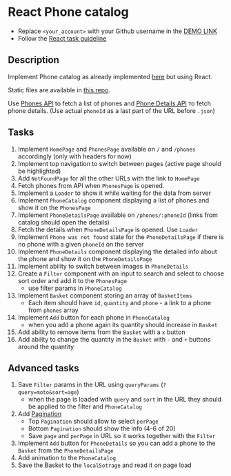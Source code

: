 # React Phone catalog
- Replace `<your_account>` with your Github username in the [DEMO LINK](https://<your_account>.github.io/react_phone-catalog/)
- Follow the [React task guideline](https://github.com/mate-academy/react_task-guideline#react-tasks-guideline)

## Description
Implement Phone catalog as already implemented [here](http://angular.github.io/angular-phonecat/step-14/app/#!/phones)
but using React.

Static files are available in [this repo](https://github.com/mate-academy/phone-catalogue-static).

Use [Phones API](https://mate-academy.github.io/phone-catalogue-static/api/phones.json) to fetch a list of phones
and [Phone Details API](https://mate-academy.github.io/phone-catalogue-static/api/phones/motorola-xoom.json) то fetch phone details.
(Use actual `phoneId` as a last part of the URL before `.json`)

## Tasks
1. Implement `HomePage` and `PhonesPage` available on `/` and `/phones` accordingly (only with headers for now)
1. Implement top navigation to switch between pages (active page should be highlighted)
1. Add `NotFoundPage` for all the other URLs with the link to `HomePage`
1. Fetch phones from API when `PhonesPage` is opened.
1. Implement a `Loader` to show it while waiting for the data from server
1. Implement `PhoneCatalog` component displaying a list of phones and show it on the `PhonesPage`
1. Implement `PhoneDetailsPage` available on `/phones/:phoneId` (links from catalog should open the details)
1. Fetch the details when `PhoneDetailsPage` is opened. Use `Loader`
1. Implement `Phone was not found` state for the `PhoneDetailsPage` if there is no phone with a given `phoneId` on the server
1. Implement `PhoneDetails` component displaying the detailed info about the phone and show it on the `PhoneDetailsPage`
1. Implement ability to switch between images in `PhoneDetails`
1. Create a `Filter` component with an input to search and select to choose sort order and add it to the `PhonesPage`
    - use filter params in `PhoneCatalog`
1. Implement `Basket` component storing an array of `BasketItems`
    - Each item should have `id`, `quantity` and `phone` - a link to a phone from `phones` array
1. Implement `Add` button for each phone in `PhoneCatalog`
    - when you add a phone again its quantity should increase in `Basket`
1. Add ability to remove items from the `Basket` with a `x` button
1. Add ability to change the quantity in the `Basket` with `-` and `+` buttons around the quantity

## Advanced tasks
1. Save `Filter` params in the URL using `queryParams` (`?query=moto&sort=age`)
    - when the page is loaded with `query` and `sort` in the URL
      they should be applied to the filter and `PhoneCatalog`
1. Add [Pagination](https://github.com/mate-academy/react_pagination#react-pagination)
    - Top `Pagination` should allow to select `perPage`
    - Bottom `Pagination` should show the info (4-6 of 20)
    - Save `page` and `perPage` in URL so it works together with the `Filter`
1. Implement `Add` button for `PhoneDetails` so you can add a phone to the `Basket` from the `PhoneDetailsPage`
1. Add animation to the `PhoneCatalog`
1. Save the Basket to the `localSotrage` and read it on page load
